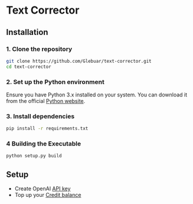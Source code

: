 # Text Corrector

## Installation

### 1. Clone the repository

```sh
git clone https://github.com/Glebuar/text-corrector.git
cd text-corrector
```

### 2. Set up the Python environment

Ensure you have Python 3.x installed on your system. You can download it from the official [Python website](https://www.python.org/downloads/).

### 3. Install dependencies

```sh
pip install -r requirements.txt
```

### 4 Building the Executable

```sh
python setup.py build
```

## Setup

- Create OpenAI [API key](https://platform.openai.com/settings/organization/api-keys)
- Top up your [Credit balance](https://platform.openai.com/settings/organization/billing/overview) 